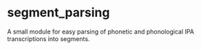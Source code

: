 # segment_parsing
A small module for easy parsing of phonetic and phonological IPA transcriptions into segments.
